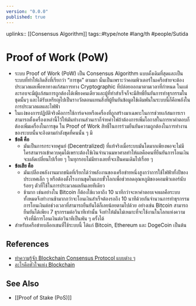 ```yaml
---
version: "0.0.0"
published: true
---
```

uplinks:: [[Consensus Algorithm]]
tags::#type/note #lang/th #people/Sutida
# Proof of Work (PoW)
- ระบบ Proof of Work (PoW) เป็น Consensus Algorithm แบบดั้งเดิมที่สุดและเป็นระบบที่ทำให้เกิดสิ่งที่เรียกว่า “การขุด” ตามมา นั่นเป็นเพราะว่าคอมพิวเตอร์ในเครือข่ายจะต้องประมวลผลเพื่อหาทางแก้สมการทาง Cryptographic ที่ปล่อยออกมาตามเวลาที่กำหนด ในเเต่ละรอบจะมีผู้เเก้สมการถูกต้องได้เพียงคนเดียวและผู้ที่ทำสำเร็จก็จะมีสิทธิ์ยืนยันการทำธุรกรรมในชุดนั้นๆ และได้รับเหรียญไปเป็นรางวัลตอนแทนสิ่งที่ผู้ยืนยันข้อมูลใช้เดิมพันในระบบนี้ก็คือพลังในการประมวลผลและไฟฟ้า
- ในเเง่ของการปฏิบัติจริงคือการใช้การ์ดจอหรือเครื่องที่ถูกสร้างมาเฉพาะในการช่วยเเก้สมการเราสามารถตั้งเครื่องเหล่านี้ไว้ให้มันทำงานส่วนเราก็จ่ายค่าไฟถ้าต้องการเพิ่มโอกาสในการหาคำตอบก็ต้องเพิ่มเครื่องในการขุด ใน Proof of Work สิทธิ์ในการร่วมยืนยันความถูกต้องในการทำงานของระบบนั้นจะอิงตามกำลังขุดที่คนนั้น ๆ มี
- **ข้อดี คือ** 
	- มันเป็นการกระจายศูนย์ (Decentralized) ที่แท้จริงเมื่อระบบมันโตมากเพียงพอจะไม่มีใครสามารถเข้าควบคุมได้เพราะต้องใช้เงินจำนวนมหาศาลทำให้ผลคือคนที่ยืนยันการโอนเงินจะผลัดเปลี่ยนไปเรื่อย ๆ ในทุกรอบไม่มีทางเลยที่จะเป็นคนเดิมไปเรื่อย ๆ
- **ข้อเสีย คือ** 
	- มันเปลืองพลังงานมากชนิดที่เรียกได้ว่าพลังงานของเครือข่ายหนึ่งสูงกว่าการใช้ไฟฟ้าทั้งปีของประเทศเล็ก ๆ หรือต้องตั้งโรงงานขุดในแถบขั้วโลกเพื่อช่วยลดอุณหภูมิของคอมพิวเตอร์นับร้อยๆ ตัวที่ใช้ในการประมวลผลกันเลยทีเดียว
	- ช้ามาก เช่นอย่างใน Bitcoin ก็ต้องใช้เเวลาถึง 10 นาทีกว่าจะหาคำตอบเจอผลคือระบบทั้งหมดจึงทำงานช้ามากกว่าจะโอนเงินสำเร็จต้องรอถึง 10 นาทีด้วยกันจำนวนการทำธุรกรรมการโอนเงินต่อช่วงเวลาที่สามารถยืนยันได้ก็เลยน้อยตามไปด้วย อย่างเช่น  Bitcoin สามารถยืนยันได้เพียง 7 ธุรกรรมต่อวินาทีเท่านั้น จึงทำให้มันไม่เหมาะที่จะใช้งานในโลกแห่งความจริงที่มีการโอนเงินต่อวินาทีเป็นพัน ๆ ครั้งได้
- สำหรับเครือข่ายบล็อกเชนที่ใช้ระบบนี้ ได้แก่ Bitcoin, Ethereum และ DogeCoin เป็นต้น

## References
- [ทำความรู้จัก Blockchain Consensus Protocol แบบต่าง ๆ](https://nuuneoi.com/blog/blog.php?read_id=933)
- [อะไรคือหัวใจแห่ง Blockchain](https://medium.com/bitkub/consensus-algorithms-2d30ae933a02)

## See Also
 - [[Proof of Stake (PoS)]]









